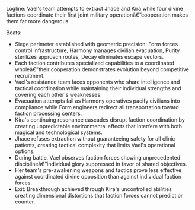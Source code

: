 ﻿---
series: 2
novella: 2
file: S2N2_CH05
type: chapter
pov: Vael
setting: Clinic perimeter - multi-faction siege
word_target_min: 1201
word_target_max: 2299
status: outline
---
Logline: Vael's team attempts to extract Jhace and Kira while four divine factions coordinate their first joint military operationâ€”cooperation makes them far more dangerous.

Beats:
- Siege perimeter established with geometric precision: Form forces control infrastructure, Harmony manages civilian evacuation, Purity sterilizes approach routes, Decay eliminates escape vectors.
- Each faction contributes specialized capabilities to a coordinated wholeâ€”their cooperation demonstrates evolution beyond competitive recruitment.
- Vael's resistance team faces opponents who share intelligence and tactical coordination while maintaining their individual strengths and covering each other's weaknesses.
- Evacuation attempts fail as Harmony operatives pacify civilians into compliance while Form engineers redirect all transportation toward faction processing centers.
- Kira's continuing resonance cascades disrupt faction coordination by creating unpredictable environmental effects that interfere with both magical and technological systems.
- Jhace refuses extraction without guaranteeing safety for all clinic patients, creating tactical complexity that limits Vael's operational options.
- During battle, Vael observes faction forces showing unprecedented disciplineâ€”individual glory suppressed in favor of shared objectives.
- Her team's pre-awakening weapons and tactics prove less effective against coordinated divine opposition than against individual faction forces.
- Exit: Breakthrough achieved through Kira's uncontrolled abilities creating dimensional distortions that faction forces cannot predict or counter.